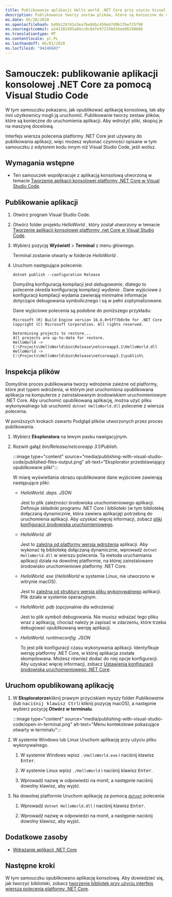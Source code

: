 ```yaml
---
title: Publikowanie aplikacji Hello world .NET Core przy użyciu Visual Studio Code
description: Publikowanie tworzy zestaw plików, które są konieczne do uruchomienia aplikacji .NET Core.
ms.date: 05/28/2020
ms.openlocfilehash: b49b12bf41e3ea7be8dbc459eb7d9b1fbef25790
ms.sourcegitcommit: a241301495a84cc8c64fe972330d16edd619868b
ms.translationtype: MT
ms.contentlocale: pl-PL
ms.lasthandoff: 06/01/2020
ms.locfileid: "84246683"
---
```

# <a name="tutorial-publish-a-net-core-console-application-with-visual-studio-code"></a>Samouczek: publikowanie aplikacji konsolowej .NET Core za pomocą Visual Studio Code

W tym samouczku pokazano, jak opublikować aplikację konsolową, tak aby inni użytkownicy mogli ją uruchomić. Publikowanie tworzy zestaw plików, które są konieczne do uruchomienia aplikacji. Aby wdrożyć pliki, skopiuj je na maszynę docelową.

Interfejs wiersza polecenia platformy .NET Core jest używany do publikowania aplikacji, więc możesz wykonać czynności opisane w tym samouczku z edytorem kodu innym niż Visual Studio Code, jeśli wolisz.

## <a name="prerequisites"></a>Wymagania wstępne

- Ten samouczek współpracuje z aplikacją konsolową utworzoną w temacie [Tworzenie aplikacji konsolowej platformy .NET Core w Visual Studio Code](with-visual-studio-code.md).

## <a name="publish-the-app"></a>Publikowanie aplikacji

1. Otwórz program Visual Studio Code.

1. Otwórz folder projektu *HelloWorld* , który został utworzony w temacie [Tworzenie aplikacji konsolowej platformy .net Core w Visual Studio Code](with-visual-studio-code.md).

1. Wybierz pozycję **Wyświetl**  >  **Terminal** z menu głównego.

   Terminal zostanie otwarty w folderze *HelloWorld* .

1. Uruchom następujące polecenie:

   ```dotnetcli
   dotnet publish --configuration Release
   ```

   Domyślną konfiguracją kompilacji jest *debugowanie*, dlatego to polecenie określa konfigurację kompilacji *wydania* . Dane wyjściowe z konfiguracji kompilacji wydania zawierają minimalne informacje dotyczące debugowania symbolicznego i są w pełni zoptymalizowane.

   Dane wyjściowe polecenia są podobne do poniższego przykładu:

   ```
   Microsoft (R) Build Engine version 16.6.0+5ff7b0c9e for .NET Core
   Copyright (C) Microsoft Corporation. All rights reserved.

   Determining projects to restore...
   All projects are up-to-date for restore.
   HelloWorld -> C:\Projects\HelloWorld\bin\Release\netcoreapp3.1\HelloWorld.dll
   HelloWorld -> C:\Projects\HelloWorld\bin\Release\netcoreapp3.1\publish\
   ```

## <a name="inspect-the-files"></a>Inspekcja plików

Domyślnie proces publikowania tworzy wdrożenie zależne od platformy, które jest typem wdrożenia, w którym jest uruchomiona opublikowana aplikacja na komputerze z zainstalowanym środowiskiem uruchomieniowym .NET Core. Aby uruchomić opublikowaną aplikację, można użyć pliku wykonywalnego lub uruchomić `dotnet HelloWorld.dll` polecenie z wiersza polecenia.

W poniższych krokach zawarto Podgląd plików utworzonych przez proces publikowania.

1. Wybierz **Eksploratora** na lewym pasku nawigacyjnym.

1. Rozwiń gałąź *bin/Release/netcoreapp 3.1/Publish*.

   :::image type="content" source="media/publishing-with-visual-studio-code/published-files-output.png" alt-text="Eksplorator przedstawiający opublikowane pliki":::

   W miarę wyświetlania obrazu opublikowane dane wyjściowe zawierają następujące pliki:

   * *HelloWorld. deps. JSON*

      Jest to plik zależności środowiska uruchomieniowego aplikacji. Definiuje składniki programu .NET Core i biblioteki (w tym bibliotekę dołączaną dynamicznie, która zawiera aplikację) potrzebną do uruchomienia aplikacji. Aby uzyskać więcej informacji, zobacz [pliki konfiguracji środowiska uruchomieniowego](https://github.com/dotnet/cli/blob/85ca206d84633d658d7363894c4ea9d59e515c1a/Documentation/specs/runtime-configuration-file.md).

   * *HelloWorld. dll*

      Jest to [zależna od platformy wersja wdrożenia](../deploying/deploy-with-cli.md#framework-dependent-deployment) aplikacji. Aby wykonać tę bibliotekę dołączaną dynamicznie, wprowadź `dotnet HelloWorld.dll` w wierszu polecenia. Ta metoda uruchamiania aplikacji działa na dowolnej platformie, na której zainstalowano środowisko uruchomieniowe platformy .NET Core.

   * *HelloWorld. exe* (*HelloWorld* w systemie Linux, nie utworzono w witrynie macOS).

      Jest to [zależna od struktury wersja pliku wykonywalnego](../deploying/deploy-with-cli.md#framework-dependent-executable) aplikacji. Plik działa w systemie operacyjnym.

   * *HelloWorld. pdb* (opcjonalnie dla wdrożenia)

      Jest to plik symboli debugowania. Nie musisz wdrażać tego pliku wraz z aplikacją, chociaż należy je zapisać w zdarzeniu, które trzeba debugować opublikowaną wersję aplikacji.

   * *HelloWorld. runtimeconfig. JSON*

      To jest plik konfiguracji czasu wykonywania aplikacji. Identyfikuje wersję platformy .NET Core, w której aplikacja została skompilowana. Możesz również dodać do niej opcje konfiguracji. Aby uzyskać więcej informacji, zobacz [Ustawienia konfiguracji środowiska uruchomieniowego .NET Core](../run-time-config/index.md#runtimeconfigjson).

## <a name="run-the-published-app"></a>Uruchom opublikowaną aplikację

1. W **Eksploratorze**kliknij prawym przyciskiem myszy folder *Publikowanie* (lub <kbd>naciśnij klawisz Ctrl</kbd>i kliknij pozycję macOS), a następnie wybierz pozycję **Otwórz w terminalu**.

   :::image type="content" source="media/publishing-with-visual-studio-code/open-in-terminal.png" alt-text="Menu kontekstowe pokazujące otwarty w terminalu":::

1. W systemie Windows lub Linux Uruchom aplikację przy użyciu pliku wykonywalnego.

   1. W systemie Windows wpisz `.\HelloWorld.exe` i naciśnij klawisz <kbd>Enter</kbd>.

   1. W systemie Linux wpisz `./HelloWorld` i naciśnij klawisz <kbd>Enter</kbd>.

   1. Wprowadź nazwę w odpowiedzi na monit, a następnie naciśnij dowolny klawisz, aby wyjść.

1. Na dowolnej platformie Uruchom aplikację za pomocą [`dotnet`](../tools/dotnet.md) polecenia:

   1. Wprowadź `dotnet HelloWorld.dll` i naciśnij klawisz <kbd>Enter</kbd>.

   1. Wprowadź nazwę w odpowiedzi na monit, a następnie naciśnij dowolny klawisz, aby wyjść.

## <a name="additional-resources"></a>Dodatkowe zasoby

- [Wdrażanie aplikacji .NET Core](../deploying/index.md)

## <a name="next-steps"></a>Następne kroki

W tym samouczku opublikowano aplikację konsolową. Aby dowiedzieć się, jak tworzyć biblioteki, zobacz [tworzenie bibliotek przy użyciu interfejs wiersza polecenia platformy .NET Core](libraries.md).

<!--In the next tutorial, you create a class library.

> [!div class="nextstepaction"]
> [Create a .NET Standard library in Visual Studio](library-with-visual-studio.md)
-->

